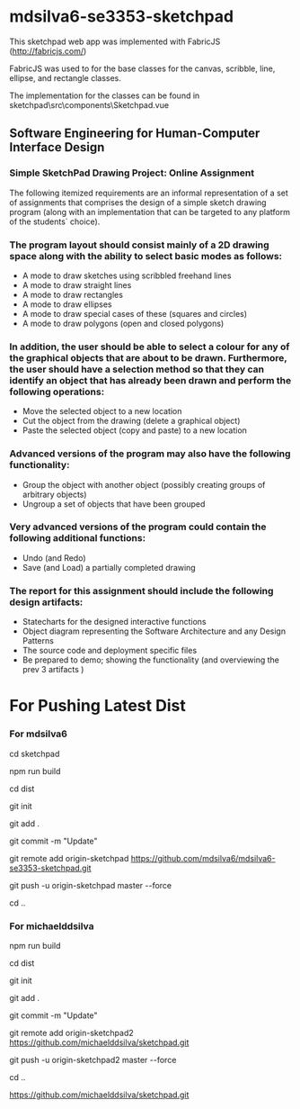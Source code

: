 # mdsilva6-se3353-sketchpad

This sketchpad web app was implemented with FabricJS (http://fabricjs.com/)

FabricJS was used to for the base classes for the canvas, scribble, line, ellipse, and rectangle classes. 

The implementation for the classes can be found in sketchpad\src\components\Sketchpad.vue

## Software Engineering for Human-Computer Interface Design 
### Simple SketchPad Drawing Project:  Online Assignment 

The following itemized requirements are an informal representation of a set of assignments that comprises the design of a simple sketch drawing program (along with an implementation that can be targeted to any platform of the students` choice). 

### The program layout should consist mainly of a 2D drawing space along with the ability to select basic modes as follows: 

- A mode to draw sketches using scribbled freehand lines 
- A mode to draw straight lines 
- A mode to draw rectangles 
- A mode to draw ellipses 
- A mode to draw special cases of these (squares and circles) 
- A mode to draw polygons (open and closed polygons) 

### In addition, the user should be able to select a colour for any of the graphical objects that are about to be drawn. Furthermore, the user should have a selection method so that they can identify an object that has already been drawn and perform the following operations: 

- Move the selected object to a new location 
- Cut the object from the drawing (delete a graphical object) 
- Paste the selected object (copy and paste) to a new location 

### Advanced versions of the program may also have the following functionality: 

- Group the object with another object (possibly creating groups of arbitrary objects) 
- Ungroup a set of objects that have been grouped 

### Very advanced versions of the program could contain the following additional functions: 

- Undo (and Redo) 
- Save (and Load) a partially completed drawing 

### The report for this assignment should include the following design artifacts: 

- Statecharts for the designed interactive functions 
- Object diagram representing the Software Architecture and any Design Patterns 
- The source code and deployment specific files 
- Be prepared to demo; showing the functionality (and overviewing the prev 3 artifacts )


# For Pushing Latest Dist 

### For mdsilva6

cd sketchpad

npm run build

cd dist

git init

git add .

git commit -m "Update"

git remote add origin-sketchpad https://github.com/mdsilva6/mdsilva6-se3353-sketchpad.git

git push -u origin-sketchpad master --force

cd ..


### For michaelddsilva

npm run build

cd dist

git init

git add .

git commit -m "Update"

git remote add origin-sketchpad2 https://github.com/michaelddsilva/sketchpad.git

git push -u origin-sketchpad2 master --force

cd ..




https://github.com/michaelddsilva/sketchpad.git